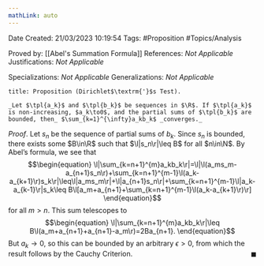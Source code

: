```yaml
---
mathLink: auto
---
```


<div class="topSpace"></div>

Date Created: 21/03/2023 10:19:54
Tags: #Proposition #Topics/Analysis

Proved by: [[Abel's Summation Formula]]
References: _Not Applicable_
Justifications: _Not Applicable_

Specializations: _Not Applicable_
Generalizations: _Not Applicable_

``` ad-Proposition
title: Proposition (Dirichlet$\textrm{'}$s Test).

_Let $\tpl{a_k}$ and $\tpl{b_k}$ be sequences in $\R$. If $\tpl{a_k}$ is non-increasing, $a_k\to0$, and the partial sums of $\tpl{b_k}$ are bounded, then_ $\sum_{k=1}^{\infty}a_kb_k$ _converges._

```

_Proof_. Let $s_n$ be the sequence of partial sums of $b_k$. Since $s_n$ is bounded, there exists some $B\in\R$ such that $\l|s_n\r|\leq B$ for all $n\in\N$. By Abel$\textrm{'}$s formula, we see that
$$\begin{equation}
    \l|\sum_{k=n+1}^{m}a_kb_k\r|=\l|\l(a_ms_m-a_{n+1}s_n\r)+\sum_{k=n+1}^{m-1}\l(a_k-a_{k+1}\r)s_k\r|\leq\l|a_ms_m\r|+\l|a_{n+1}s_n\r|+\sum_{k=n+1}^{m-1}\l|a_k-a_{k-1}\r|s_k\leq B\l[a_m+a_{n+1}+\sum_{k=n+1}^{m-1}\l(a_k-a_{k+1}\r)\r]
\end{equation}$$
for all $m>n$. This sum telescopes to
$$\begin{equation}
    \l|\sum_{k=n+1}^{m}a_kb_k\r|\leq B\l(a_m+a_{n+1}+a_{n+1}-a_m\r)=2Ba_{n+1}.
\end{equation}$$
But $a_k\to0$, so this can be bounded by an arbitrary $\epsilon>0$, from which the result follows by the Cauchy Criterion.<span style="float:right;">$\blacksquare$</span>
